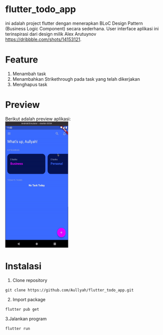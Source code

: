 # flutter_todo_app
ini adalah project flutter dengan menerapkan BLoC Design Pattern (Business Logic Component) secara sederhana. User interface aplikasi ini terinspirasi dari design milik Alex Arutuynov https://dribbble.com/shots/14153121.

# Feature
1. Menambah task
2. Menambahkan Strikethrough pada task yang telah dikerjakan
3. Menghapus task

# Preview
Berikut adalah preview aplikasi:<br />
<img src="https://github.com/Aullyah/flutter_todo_app/blob/main/assets/preview.gif" width="200" height="400" />

# Instalasi
1. Clone repository
```
git clone https://github.com/Aullyah/flutter_todo_app.git
```

2. Import package
```
flutter pub get
```

3.Jalankan program
```
flutter run
```
